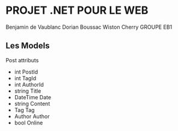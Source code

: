 PROJET .NET POUR LE WEB
========================================================================

Benjamin de Vaublanc 
Dorian Boussac
Wiston Cherry 
GROUPE EB1


Les Models
------------------------------------------------------------------------

Post attributs
-	int  PostId 
-	int  TagId
-	int AuthorId
-	string Title
-	DateTime Date
-	string Content
-	Tag Tag
-	Author Author
-	bool Online
